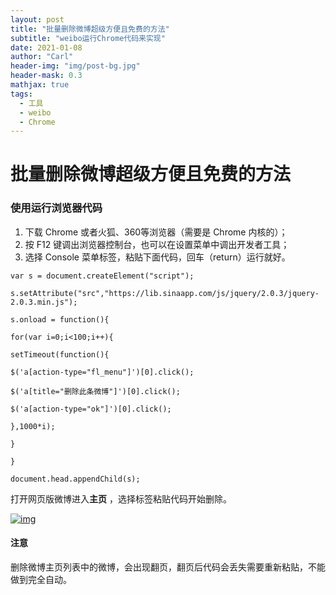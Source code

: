 ```yaml
---
layout: post
title: "批量删除微博超级方便且免费的方法"
subtitle: "weibo运行Chrome代码来实现"
date: 2021-01-08
author: "Carl"
header-img: "img/post-bg.jpg"
header-mask: 0.3
mathjax: true
tags: 
  - 工具
  - weibo
  - Chrome
---
```



# 批量删除微博超级方便且免费的方法

### 使用运行浏览器代码

1. 下载 Chrome 或者火狐、360等浏览器（需要是 Chrome 内核的）；
2. 按 F12 键调出浏览器控制台，也可以在设置菜单中调出开发者工具；
3. 选择 Console 菜单标签，粘贴下面代码，回车（return）运行就好。

```
var s = document.createElement("script");

s.setAttribute("src","https://lib.sinaapp.com/js/jquery/2.0.3/jquery-2.0.3.min.js");

s.onload = function(){

for(var i=0;i<100;i++){

setTimeout(function(){

$('a[action-type="fl_menu"]')[0].click();

$('a[title="删除此条微博"]')[0].click();

$('a[action-type="ok"]')[0].click();

},1000*i);

}

}

document.head.appendChild(s);
```

打开网页版微博进入**主页** ，选择标签粘贴代码开始删除。

[![img](https://github-blog-carl.oss-cn-hangzhou.aliyuncs.com/2019-05-200.09.10.png)](https://github-blog-carl.oss-cn-hangzhou.aliyuncs.com/2019-05-200.09.10.png)

#### 注意

删除微博主页列表中的微博，会出现翻页，翻页后代码会丢失需要重新粘贴，不能做到完全自动。
